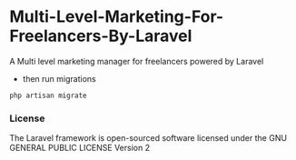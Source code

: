 # Multi-Level-Marketing-For-Freelancers-By-Laravel
A Multi level marketing manager for freelancers powered by Laravel

- then run migrations
```
php artisan migrate
```

### License

The Laravel framework is open-sourced software licensed under the GNU GENERAL PUBLIC LICENSE Version 2

